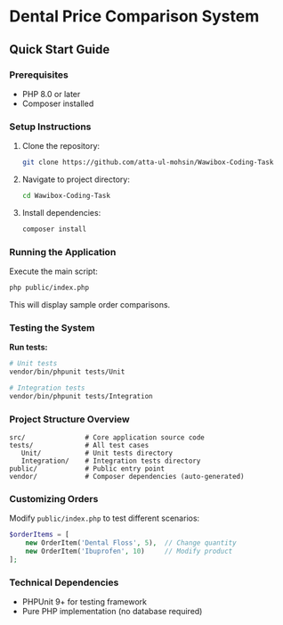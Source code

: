 # Dental Price Comparison System

## Quick Start Guide

### Prerequisites
- PHP 8.0 or later
- Composer installed

### Setup Instructions
1. Clone the repository:
   ```bash
   git clone https://github.com/atta-ul-mohsin/Wawibox-Coding-Task
   ```
2. Navigate to project directory:
   ```bash
   cd Wawibox-Coding-Task
   ```
3. Install dependencies:
   ```bash
   composer install
   ```

### Running the Application
Execute the main script:
```bash
php public/index.php
```
This will display sample order comparisons.

### Testing the System

**Run tests:**
```bash
# Unit tests
vendor/bin/phpunit tests/Unit

# Integration tests
vendor/bin/phpunit tests/Integration
```

### Project Structure Overview
```
src/               # Core application source code
tests/             # All test cases
   Unit/           # Unit tests directory
   Integration/    # Integration tests directory  
public/            # Public entry point
vendor/            # Composer dependencies (auto-generated)
```

### Customizing Orders
Modify `public/index.php` to test different scenarios:
```php
$orderItems = [
    new OrderItem('Dental Floss', 5),  // Change quantity
    new OrderItem('Ibuprofen', 10)     // Modify product
];
```

### Technical Dependencies
- PHPUnit 9+ for testing framework
- Pure PHP implementation (no database required)
